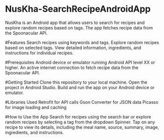 # NusKha-SearchRecipeAndroidApp
NusKha is an Android app that allows users to search for recipes and explore random recipes based on tags. The app fetches recipe data from the Spoonacular API.

#Features
Search recipes using keywords and tags.
Explore random recipes based on selected tags.
View detailed information, ingredients, and instructions for individual recipes.

#Prerequisites
Android device or emulator running Android API level XX or higher.
An active internet connection to fetch recipe data from the Spoonacular API.

#Getting Started
Clone this repository to your local machine.
Open the project in Android Studio.
Build and run the app on your Android device or emulator.

#Libraries Used
Retrofit for API calls
Gson Converter for JSON data
Picasso for image loading and caching

#How to Use the App
Search for recipes using the search bar or explore random recipes by selecting a tag from the dropdown Spinner.
Tap on any recipe to view its details, including the meal name, source, summary, image, ingredients, and instructions.
